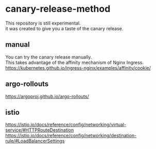 canary-release-method
===

This repository is still experimental.  
it was created to give you a taste of the canary release.

## manual

You can try the canary release manually.  
This takes advantage of the affinity mechanism of Nginx Ingress.  
https://kubernetes.github.io/ingress-nginx/examples/affinity/cookie/

## argo-rollouts

https://argoproj.github.io/argo-rollouts/


## istio

https://istio.io/docs/reference/config/networking/virtual-service/#HTTPRouteDestination  
https://istio.io/docs/reference/config/networking/destination-rule/#LoadBalancerSettings
